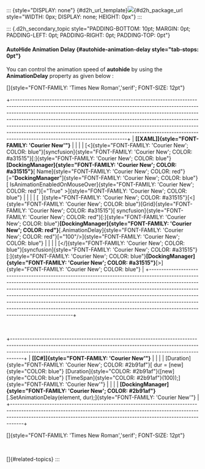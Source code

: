 ::: {style="DISPLAY: none"}
[](ms-xhelp:///?Id=d2h_url_template){#d2h_url_template}![](!package_url!){#d2h_package_url style="WIDTH: 0px; DISPLAY: none; HEIGHT: 0px"}
:::

::: {.d2h_secondary_topic style="PADDING-BOTTOM: 10pt; MARGIN: 0pt; PADDING-LEFT: 0pt; PADDING-RIGHT: 0pt; PADDING-TOP: 0pt"}
#### AutoHide Animation Delay {#autohide-animation-delay style="tab-stops: 0pt"}

You can control the animation speed of **autohide** by using the **AnimationDelay** property as given below :

[]{style="FONT-FAMILY: 'Times New Roman','serif'; FONT-SIZE: 12pt"} 

+-----------------------------------------------------------------------------------------------------------------------------------------------------------------------------------------------------------------------------------------------------------------------------------------------------------------------------------------------------------------------------------------------------------------------------------------------------------------------------------------------------------------------------------+
| **[\[XAML\]]{style="FONT-FAMILY: 'Courier New'"}**                                                                                                                                                                                                                                                                                                                                                                                                                                                                                |
|                                                                                                                                                                                                                                                                                                                                                                                                                                                                                                                                   |
| [\<]{style="FONT-FAMILY: 'Courier New'; COLOR: blue"}[syncfusion]{style="FONT-FAMILY: 'Courier New'; COLOR: #a31515"}[:]{style="FONT-FAMILY: 'Courier New'; COLOR: blue"}**[DockingManager]{style="FONT-FAMILY: 'Courier New'; COLOR: #a31515"}**[ Name]{style="FONT-FAMILY: 'Courier New'; COLOR: red"}[=\"**DockingManager**\"]{style="FONT-FAMILY: 'Courier New'; COLOR: blue"}[ IsAnimationEnabledOnMouseOver]{style="FONT-FAMILY: 'Courier New'; COLOR: red"}[=\"True\" \>]{style="FONT-FAMILY: 'Courier New'; COLOR: blue"} |
|                                                                                                                                                                                                                                                                                                                                                                                                                                                                                                                                   |
| [  ]{style="FONT-FAMILY: 'Courier New'; COLOR: #a31515"}[\<]{style="FONT-FAMILY: 'Courier New'; COLOR: blue"}[Grid]{style="FONT-FAMILY: 'Courier New'; COLOR: #a31515"}[ syncfusion]{style="FONT-FAMILY: 'Courier New'; COLOR: red"}[:]{style="FONT-FAMILY: 'Courier New'; COLOR: blue"}**[DockingManager]{style="FONT-FAMILY: 'Courier New'; COLOR: red"}**[.AnimationDelay]{style="FONT-FAMILY: 'Courier New'; COLOR: red"}[=\"100\"/\>]{style="FONT-FAMILY: 'Courier New'; COLOR: blue"}                                       |
|                                                                                                                                                                                                                                                                                                                                                                                                                                                                                                                                   |
| [\</]{style="FONT-FAMILY: 'Courier New'; COLOR: blue"}[syncfusion]{style="FONT-FAMILY: 'Courier New'; COLOR: #a31515"}[:]{style="FONT-FAMILY: 'Courier New'; COLOR: blue"}**[DockingManager]{style="FONT-FAMILY: 'Courier New'; COLOR: #a31515"}**[\>]{style="FONT-FAMILY: 'Courier New'; COLOR: blue"}                                                                                                                                                                                                                           |
+-----------------------------------------------------------------------------------------------------------------------------------------------------------------------------------------------------------------------------------------------------------------------------------------------------------------------------------------------------------------------------------------------------------------------------------------------------------------------------------------------------------------------------------+

 

+-----------------------------------------------------------------------------------------------------------------------------------------------------------------------------------------------------------------------------------------------+
| **[\[C#\]]{style="FONT-FAMILY: 'Courier New'"}**                                                                                                                                                                                              |
|                                                                                                                                                                                                                                               |
| [Duration]{style="FONT-FAMILY: 'Courier New'; COLOR: #2b91af"}[ dur = [new]{style="COLOR: blue"} [Duration]{style="COLOR: #2b91af"}([new]{style="COLOR: blue"} [TimeSpan]{style="COLOR: #2b91af"}(100));]{style="FONT-FAMILY: 'Courier New'"} |
|                                                                                                                                                                                                                                               |
| **[DockingManager]{style="FONT-FAMILY: 'Courier New'; COLOR: #2b91af"}**[.SetAnimationDelay(element, dur);]{style="FONT-FAMILY: 'Courier New'"}                                                                                               |
+-----------------------------------------------------------------------------------------------------------------------------------------------------------------------------------------------------------------------------------------------+

[]{style="FONT-FAMILY: 'Times New Roman','serif'; FONT-SIZE: 12pt"} 

 

[]{#related-topics}
:::
